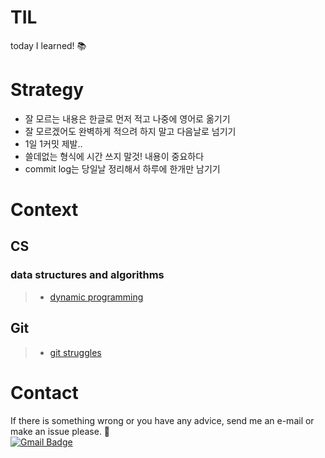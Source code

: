 TIL
=====================
today I learned! :books:  

# Strategy
* 잘 모르는 내용은 한글로 먼저 적고 나중에 영어로 옮기기
* 잘 모르겠어도 완벽하게 적으려 하지 말고 다음날로 넘기기
* 1일 1커밋 제발..
* 쓸데없는 형식에 시간 쓰지 말것! 내용이 중요하다
* commit log는 당일날 정리해서 하루에 한개만 남기기  

# Context
## CS
### data structures and algorithms
>* [dynamic programming](https://github.com/mysunk/TIL/tree/master/ds-and-algorithms/DP.md)

## Git
>* [git struggles](https://github.com/mysunk/TIL/blob/master/git/git-struggles.md)

# Contact
If there is something wrong or you have any advice, send me an e-mail or make an issue please. :pray:  
[![Gmail Badge](https://img.shields.io/badge/-Gmail-d14836?style=flat-square&logo=Gmail&logoColor=white&link=mailto:pond9816@gmail.com)](mailto:pond9816@gmail.com)